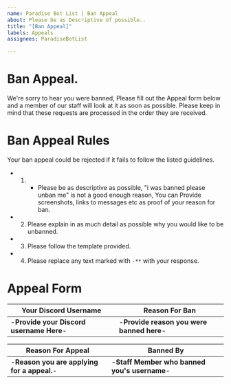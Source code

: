 ```yaml
---
name: Paradise Bot List | Ban Appeal
about: Please be as Descriptive of possible..
title: "[Ban Appeal]"
labels: Appeals
assignees: ParadiseBotList

---
```


# Ban Appeal.
We're sorry to hear you were banned, Please fill out the Appeal form below and a member of our staff will look at it as soon as possible. Please keep in mind that these requests are processed in the order they are received.

# Ban Appeal Rules
Your ban appeal could be rejected if it fails to follow the listed guidelines.

* 1) - Please be as descriptive as possible, "i was banned please unban me" is not a good enough reason, You can Provide screenshots, links to messages etc as proof of your reason for ban.
 
* 2) Please explain in as much detail as possible why you would like to be unbanned.

* 3) Please follow the template provided.

* 4) Please replace any text marked with ``-**`` with your response.


# Appeal Form

Your Discord Username | Reason For Ban
------------ | -------------
-**Provide your Discord username Here**- | -**Provide reason you were banned here**-


Reason For Appeal | Banned By
------------ | -------------
-**Reason you are applying for a appeal.**- | -**Staff Member who banned you's username**-
